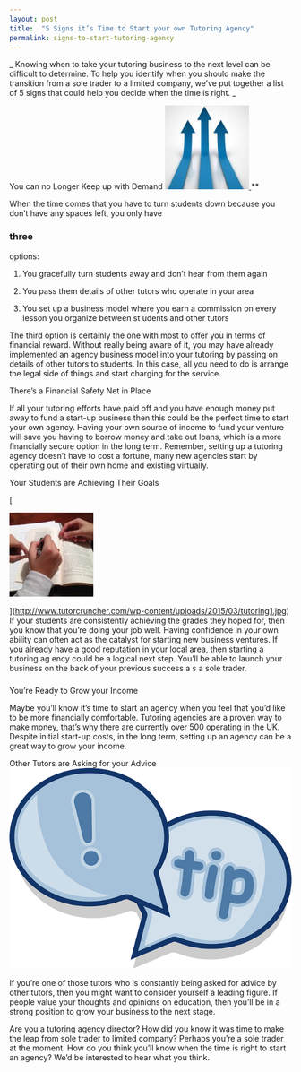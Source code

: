 ```yaml
---
layout: post
title:  "5 Signs it’s Time to Start your own Tutoring Agency"
permalink: signs-to-start-tutoring-agency
---
```

_ Knowing when to take your tutoring business to the next level can be
difficult to determine. To help you identify when you should make the
transition from a sole trader to a limited company, we’ve put together a list
of 5 signs that could help you decide when the time is right. _

You can no Longer Keep up with Demand [
![images](/img/blogs/images-150x150.jpeg)
](http://www.tutorcruncher.com/wp-content/uploads/2015/03/images.jpeg) **

When the time comes that you have to turn students down because you don’t have
any spaces left, you only have 

### three

options:

1. You gracefully turn students away and don’t hear from them again 

2. You pass them details of other tutors who operate in your area 

3. You set up a business model where you earn a commission on every lesson you organize between st  udents and other tutors 

The third option is certainly the one with most to offer you in terms of
financial reward. Without really being aware of it, you may have already
implemented an agency business model into your tutoring by passing on details
of other tutors to students. In this case, all you need to do is arrange the
legal side of things and start charging for the service.

There’s a Financial Safety Net in Place 

If all your tutoring efforts have paid off and you have enough money put away
to fund a start-up business then this could be the perfect time to start your
own agency. Having your own source of income to fund your venture will save
you having to borrow money and take out loans,  which is a more financially
secure option in the long term. Remember, setting up a tutoring agency doesn’t
have to cost a fortune, many new agencies start by operating out of their own
home and existing virtually.

Your Students are Achieving Their Goals 

[

![tutoring1](/img/blogs/tutoring1-150x150.jpg)

](http://www.tutorcruncher.com/wp-content/uploads/2015/03/tutoring1.jpg) If
your students are consistently achieving the grades they hoped for, then you
know that you’re doing your job well. Having confidence in your own ability
can often act  as the catalyst for starting new business ventures. If you
already have a good reputation in your local area, then starting  a tutoring
ag  ency could be a logical next step.  You’ll be able to launch your business
on the back of your previous success a  s a sole trader.

#####

#####

You’re Ready to Grow your Income 

Maybe you’ll know it’s time to start an agency when you feel that you’d like
to be more financially comfortable. Tutoring agencies are a proven way to make
money, that’s why there are currently over 500 operating in the UK. Despite
initial start-up costs, in the long term, setting up an agency can be a great
way to grow your income.

Other Tutors are Asking for your Advice  [
![dialog-148815_640](/img/blogs/dialog-148815_640.png)
](/img/blogs/dialog-148815_640.png)

If you’re one of those tutors who is constantly being asked for advice by
other tutors, then you might want to consider yourself a leading figure. If
people  value your thoughts and opinions on education, then you’ll be in a
strong position to grow your business to the next stage.

Are you a tutoring agency director? How did you know it was time to make the
leap from sole trader to limited company? Perhaps you’re a sole trader at the
moment. How do you think you’ll know when the time is right to start an
agency? We’d be interested to hear what you think.
